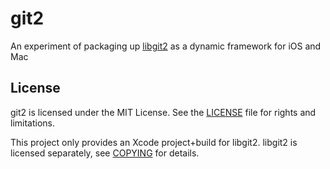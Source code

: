 # git2

An experiment of packaging up [libgit2](https://github.com/libgit2/libgit2) as a dynamic framework for iOS and Mac

## License

git2 is licensed under the MIT License. See the [LICENSE](LICENSE.md) file for rights and limitations.

This project only provides an Xcode project+build for libgit2. libgit2 is licensed separately, see [COPYING](https://github.com/libgit2/libgit2/blob/master/COPYING) for details.
